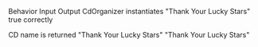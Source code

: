 Behavior                              Input                                        Output
CdOrganizer instantiates              "Thank Your Lucky Stars"                      true
correctly

CD name is returned                   "Thank Your Lucky Stars"                      "Thank Your Lucky Stars"
